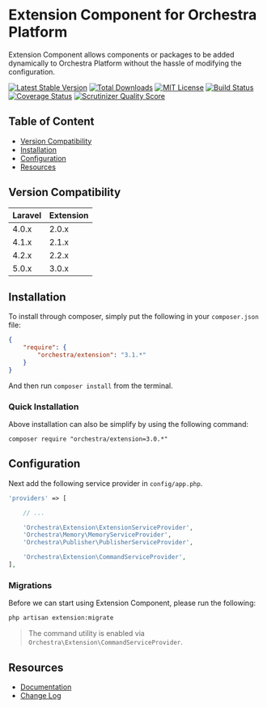 Extension Component for Orchestra Platform
==============

Extension Component allows components or packages to be added dynamically to Orchestra Platform without the hassle of modifying the configuration.

[![Latest Stable Version](https://img.shields.io/github/release/orchestral/extension.svg?style=flat)](https://packagist.org/packages/orchestra/extension)
[![Total Downloads](https://img.shields.io/packagist/dt/orchestra/extension.svg?style=flat)](https://packagist.org/packages/orchestra/extension)
[![MIT License](https://img.shields.io/packagist/l/orchestra/extension.svg?style=flat)](https://packagist.org/packages/orchestra/extension)
[![Build Status](https://img.shields.io/travis/orchestral/extension/master.svg?style=flat)](https://travis-ci.org/orchestral/extension)
[![Coverage Status](https://img.shields.io/coveralls/orchestral/extension/master.svg?style=flat)](https://coveralls.io/r/orchestral/extension?branch=master)
[![Scrutinizer Quality Score](https://img.shields.io/scrutinizer/g/orchestral/extension/master.svg?style=flat)](https://scrutinizer-ci.com/g/orchestral/extension/)

## Table of Content

* [Version Compatibility](#version-compatibility)
* [Installation](#installation)
* [Configuration](#configuration)
* [Resources](#resources)

## Version Compatibility

Laravel    | Extension
:----------|:----------
 4.0.x     | 2.0.x
 4.1.x     | 2.1.x
 4.2.x     | 2.2.x
 5.0.x     | 3.0.x

## Installation

To install through composer, simply put the following in your `composer.json` file:

```json
{
	"require": {
		"orchestra/extension": "3.1.*"
	}
}
```

And then run `composer install` from the terminal.

### Quick Installation

Above installation can also be simplify by using the following command:

    composer require "orchestra/extension=3.0.*"

## Configuration

Next add the following service provider in `config/app.php`.

```php
'providers' => [

	// ...

	'Orchestra\Extension\ExtensionServiceProvider',
	'Orchestra\Memory\MemoryServiceProvider',
	'Orchestra\Publisher\PublisherServiceProvider',

	'Orchestra\Extension\CommandServiceProvider',
],
```

### Migrations

Before we can start using Extension Component, please run the following:

```bash
php artisan extension:migrate
```

> The command utility is enabled via `Orchestra\Extension\CommandServiceProvider`.

## Resources

* [Documentation](http://orchestraplatform.com/docs/latest/components/extension)
* [Change Log](http://orchestraplatform.com/docs/latest/components/extension/changes#v3-0)
